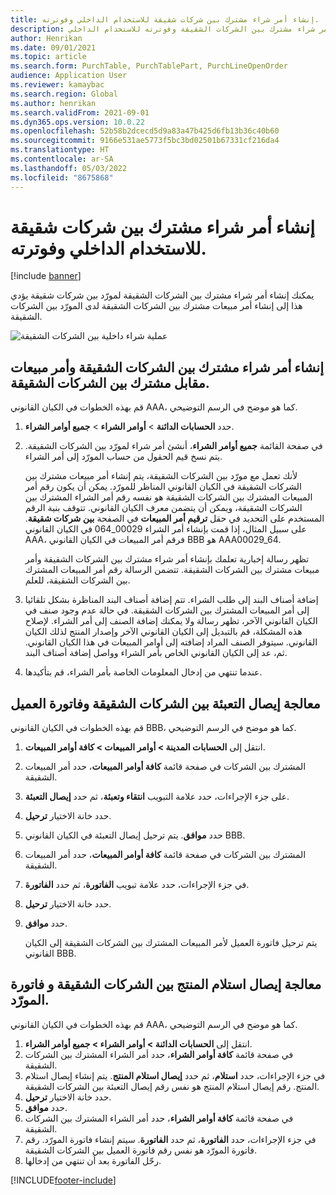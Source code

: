 ```yaml
---
title: إنشاء أمر شراء مشترك بين شركات شقيقة للاستخدام الداخلي وفوترته.
description: يشرح هذا الموضوع كيفية إنشاء أمر شراء مشترك بين الشركات الشقيقة وفوترته للاستخدام الداخلي
author: Henrikan
ms.date: 09/01/2021
ms.topic: article
ms.search.form: PurchTable, PurchTablePart, PurchLineOpenOrder
audience: Application User
ms.reviewer: kamaybac
ms.search.region: Global
ms.author: henrikan
ms.search.validFrom: 2021-09-01
ms.dyn365.ops.version: 10.0.22
ms.openlocfilehash: 52b58b2dcecd5d9a83a47b425d6fb13b36c40b60
ms.sourcegitcommit: 9166e531ae5773f5bc3bd02501b67331cf216da4
ms.translationtype: HT
ms.contentlocale: ar-SA
ms.lasthandoff: 05/03/2022
ms.locfileid: "8675868"
---
```

# <a name="create-and-invoice-an-intercompany-purchase-order-for-internal-use"></a>إنشاء أمر شراء مشترك بين شركات شقيقة للاستخدام الداخلي وفوترته.

[!include [banner](../../includes/banner.md)]

يمكنك إنشاء أمر شراء مشترك بين الشركات الشقيقة لمورّد بين شركات شقيقة يؤدي هذا إلى إنشاء أمر مبيعات مشترك بين الشركات الشقيقة لدى المورّد بين الشركات الشقيقة.

![عملية شراء داخلية بين الشركات الشقيقة](media/intercompanypurchaseprocess.png)

## <a name="create-an-intercompany-purchase-order-and-a-corresponding-intercompany-sales-order"></a>إنشاء أمر شراء مشترك بين الشركات الشقيقة وأمر مبيعات مقابل مشترك بين الشركات الشقيقة.

قم بهذه الخطوات في الكيان القانوني AAA، كما هو موضح في الرسم التوضيحي.

1. حدد **الحسابات الدائنة** \> **أوامر الشراء** \> **جميع أوامر الشراء**.
1. في صفحة القائمة **جميع أوامر الشراء**، أنشئ أمر شراء لمورّد بين الشركات الشقيقة. يتم نسخ قيم الحقول من حساب المورّد إلى أمر الشراء.

    لأنك تعمل مع مورّد بين الشركات الشقيقة، يتم إنشاء أمر مبيعات مشترك بين الشركات الشقيقة في الكيان القانوني المناظر للمورّد. يمكن أن يكون رقم أمر المبيعات المشترك بين الشركات الشقيقة هو نفسه رقم أمر الشراء المشترك بين الشركات الشقيقة، ويمكن أن يتضمن معرف الكيان القانوني. تتوقف بنية الرقم المستخدم على التحديد في حقل **ترقيم أمر المبيعات** في الصفحة **بين شركات شقيقة**. على سبيل المثال، إذا قمت بإنشاء أمر الشراء 00029\_064 في الكيان القانوني AAA، فرقم أمر المبيعات في الكيان القانوني BBB هو AAA00029\_64.

    تظهر رسالة إخبارية تعلمك بإنشاء أمر شراء مشترك بين الشركات الشقيقة وأمر مبيعات مشترك بين الشركات الشقيقة. تتضمن الرسالة رقم أمر المبيعات المشترك بين الشركات الشقيقة، للعلم.

1. إضافة أصناف البند‬ إلى طلب الشراء. تتم إضافة أصناف البند‬ المناظرة بشكل تلقائيا إلى أمر المبيعات المشترك بين الشركات الشقيقة. في حالة عدم وجود صنف في الكيان القانوني الآخر، تظهر رسالة ولا يمكنك إضافة الصنف إلى أمر الشراء. لإصلاح هذه المشكلة، قم بالتبديل إلى الكيان القانوني الآخر وإصدار المنتج لذلك الكيان القانوني. سيتوفر الصنف المراد إضافته إلى أوامر المبيعات في هذا الكيان القانوني. ثم، عد إلى الكيان القانوني الخاص بأمر الشراء وواصل إضافة أصناف البند.
1. عندما تنتهي من إدخال المعلومات الخاصة بأمر الشراء، قم بتأكيدها.

## <a name="process-the-intercompany-packing-slip-and-customer-invoice"></a>معالجة إيصال التعبئة بين الشركات الشقيقة وفاتورة العميل

قم بهذه الخطوات في الكيان القانوني BBB، كما هو موضح في الرسم التوضيحي.

1. انتقل إلى **الحسابات المدينة \> أوامر المبيعات‬ \> كافة أوامر المبيعات**.
1. في صفحة قائمة **كافة أوامر المبيعات**، حدد أمر المبيعات‏‎ المشترك بين الشركات الشقيقة.
1. على جزء الإجراءات، حدد علامة التبويب **انتقاء وتعبئة‬**، ثم حدد **إيصال التعبئة**.
1. حدد خانة الاختيار **ترحيل**.
1. حدد **موافق**. يتم ترحيل إيصال التعبئة في الكيان القانوني BBB.
1. في صفحة قائمة **كافة أوامر المبيعات**، حدد أمر المبيعات‏‎ المشترك بين الشركات الشقيقة.
1. في جزء الإجراءات، حدد علامة تبويب **الفاتورة‬**، ثم حدد **الفاتورة**.
1. حدد خانة الاختيار **ترحيل**.
1. حدد **موافق**.

    يتم ترحيل فاتورة العميل لأمر المبيعات المشترك بين الشركات الشقيقة إلى الكيان القانوني BBB.

## <a name="process-the-intercompany-product-receipt-and-vendor-invoice"></a>معالجة إيصال استلام المنتج بين الشركات الشقيقة و فاتورة المورّد.

قم بهذه الخطوات في الكيان القانوني AAA، كما هو موضح في الرسم التوضيحي.

1. انتقل إلى **الحسابات الدائنة \> أوامر الشراء \> جميع أوامر الشراء**.
1. في صفحة قائمة **كافة أوامر الشراء**، حدد أمر الشراء المشترك بين الشركات الشقيقة.
1. في جزء الإجراءات، حدد **استلام**، ثم حدد **إيصال استلام المنتج‬**. يتم إنشاء إيصال استلام المنتج. رقم إيصال استلام المنتج هو نفس رقم إيصال التعبئة بين الشركات الشقيقة.
1. حدد خانة الاختيار **ترحيل**.
1. حدد **موافق**.
1. في صفحة قائمة **كافة أوامر الشراء**، حدد أمر الشراء المشترك بين الشركات الشقيقة.
1. في جزء الإجراءات، حدد **الفاتورة‬**، ثم حدد **الفاتورة**. سيتم إنشاء فاتورة المورّد. رقم فاتورة المورّد هو نفس رقم فاتورة العميل بين الشركات الشقيقة.
1. رحّل الفاتورة بعد أن تنتهي من إدخالها.

[!INCLUDE[footer-include](../../includes/footer-banner.md)]
